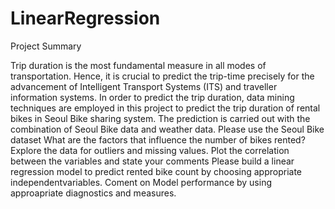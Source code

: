 # LinearRegression
Project Summary

Trip duration is the most fundamental measure in all modes of transportation. 
Hence, it is crucial to predict the trip-time precisely for the advancement of Intelligent Transport Systems (ITS) and traveller information systems. 
In order to predict the trip duration, data mining techniques are employed in this project to predict the trip duration of rental bikes in Seoul Bike sharing system. 
The prediction is carried out with the combination of Seoul Bike data and weather data.
Please use the Seoul Bike dataset
What are the factors that influence the number of bikes rented?
Explore the data for outliers and missing values.
Plot the correlation between the variables and state your comments
Please build a linear regression model to predict rented bike count by choosing appropriate independentvariables.
Coment on Model performance by using approapriate diagnostics and measures.

